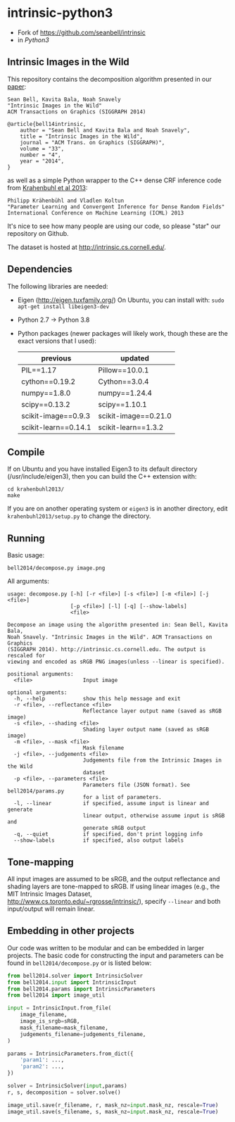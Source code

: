 # intrinsic-python3
<link rel="stylesheet" href="https://cdnjs.cloudflare.com/ajax/libs/font-awesome/4.7.0/css/font-awesome.min.css">

- Fork of <a href="https://github.com/seanbell/intrinsic" target="_blank">https://github.com/seanbell/intrinsic <i class="fa fa-external-link" style="font-size:12px"></i></a> 
- in *Python3*

Intrinsic Images in the Wild
----------------------------

This repository contains the decomposition algorithm presented in our
[paper](http://intrinsic.cs.cornell.edu):

	Sean Bell, Kavita Bala, Noah Snavely
	"Intrinsic Images in the Wild"
	ACM Transactions on Graphics (SIGGRAPH 2014)

	@article{bell14intrinsic,
		author = "Sean Bell and Kavita Bala and Noah Snavely",
		title = "Intrinsic Images in the Wild",
		journal = "ACM Trans. on Graphics (SIGGRAPH)",
		volume = "33",
		number = "4",
		year = "2014",
	}

as well as a simple Python wrapper to the C++ dense CRF inference code from
[Krahenbuhl et al 2013](http://graphics.stanford.edu/projects/drf/):

	Philipp Krähenbühl and Vladlen Koltun
    "Parameter Learning and Convergent Inference for Dense Random Fields"
    International Conference on Machine Learning (ICML) 2013

It's nice to see how many people are using our code, so please "star" our
repository on Github.

The dataset is hosted at http://intrinsic.cs.cornell.edu/.

Dependencies
------------

The following libraries are needed:

- Eigen (http://eigen.tuxfamily.org/)
  On Ubuntu, you can install with: `sudo apt-get install libeigen3-dev`

- Python 2.7 -> Python 3.8

- Python packages (newer packages will likely work, though these are the exact
  versions that I used):

  | previous | updated |
  | -------- | ------- |
  | PIL==1.17 | Pillow==10.0.1 |
  | cython==0.19.2 | Cython==3.0.4 |
  | numpy==1.8.0 | numpy==1.24.4 |
  | scipy==0.13.2 | scipy==1.10.1 |
  | scikit-image==0.9.3 | scikit-image==0.21.0 |
  | scikit-learn==0.14.1 | scikit-learn==1.3.2 |


Compile
-------

If on Ubuntu and you have installed Eigen3 to its default directory (/usr/include/eigen3),
then you can build the C++ extension with:

    cd krahenbuhl2013/
    make

If you are on another operating system or `eigen3` is in another directory,
edit `krahenbuhl2013/setup.py` to change the directory.


Running
-------

Basic usage:

    bell2014/decompose.py image.png

All arguments:

    usage: decompose.py [-h] [-r <file>] [-s <file>] [-m <file>] [-j <file>]
                        [-p <file>] [-l] [-q] [--show-labels]
                        <file>

    Decompose an image using the algorithm presented in: Sean Bell, Kavita Bala,
    Noah Snavely. "Intrinsic Images in the Wild". ACM Transactions on Graphics
    (SIGGRAPH 2014). http://intrinsic.cs.cornell.edu. The output is rescaled for
    viewing and encoded as sRGB PNG images(unless --linear is specified).

    positional arguments:
      <file>                Input image

    optional arguments:
      -h, --help            show this help message and exit
      -r <file>, --reflectance <file>
                            Reflectance layer output name (saved as sRGB image)
      -s <file>, --shading <file>
                            Shading layer output name (saved as sRGB image)
      -m <file>, --mask <file>
                            Mask filename
      -j <file>, --judgements <file>
                            Judgements file from the Intrinsic Images in the Wild
                            dataset
      -p <file>, --parameters <file>
                            Parameters file (JSON format). See bell2014/params.py
                            for a list of parameters.
      -l, --linear          if specified, assume input is linear and generate
                            linear output, otherwise assume input is sRGB and
                            generate sRGB output
      -q, --quiet           if specified, don't print logging info
      --show-labels         if specified, also output labels


Tone-mapping
------------

All input images are assumed to be sRGB, and the output reflectance and shading
layers are tone-mapped to sRGB.  If using linear images (e.g., the MIT
Intrinsic Images Dataset, http://www.cs.toronto.edu/~rgrosse/intrinsic/),
specify `--linear` and both input/output will remain linear.


Embedding in other projects
---------------------------

Our code was written to be modular and can be embedded in larger projects.
The basic code for constructing the input and parameters can be found in
`bell2014/decompose.py` or is listed below:

```python
from bell2014.solver import IntrinsicSolver
from bell2014.input import IntrinsicInput
from bell2014.params import IntrinsicParameters
from bell2014 import image_util

input = IntrinsicInput.from_file(
	image_filename,
	image_is_srgb=sRGB,
	mask_filename=mask_filename,
	judgements_filename=judgements_filename,
)

params = IntrinsicParameters.from_dict({
	'param1': ...,
	'param2': ...,
})

solver = IntrinsicSolver(input,params)
r, s, decomposition = solver.solve()

image_util.save(r_filename, r, mask_nz=input.mask_nz, rescale=True)
image_util.save(s_filename, s, mask_nz=input.mask_nz, rescale=True)
```
